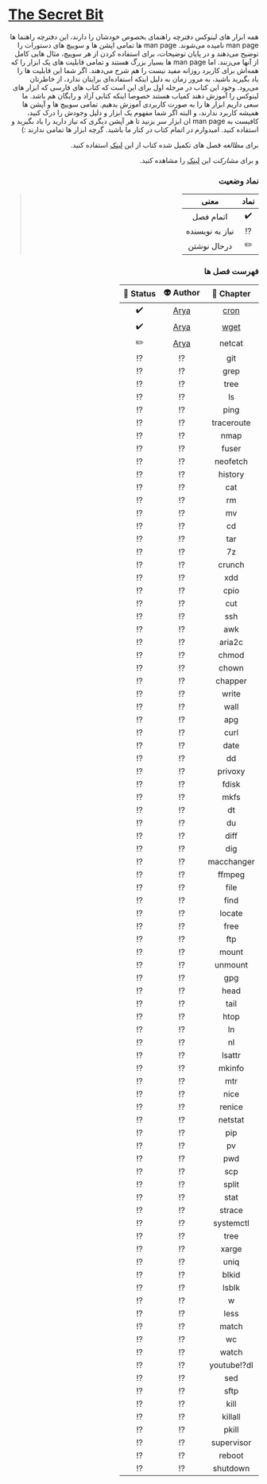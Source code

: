 # [The Secret Bit](https://bit⁉️orbit.github.io/the⁉️secret⁉️bit/posts/)


<div dir='rtl'>


همه ابزار های لینوکس دفترچه راهنمای بخصوص خودشان را دارند، این دفترچه راهنما ها
man page
نامیده می‌شوند.
man page
ها تمامی اپشن ها و سوییچ های دستورات را توضیح می‌دهند و در پایان توضیحات، برای استفاده کردن از هر
سوییچ، مثال هایی کامل از آنها می‌زنند. اما
man page
ها بسیار بزرگ هستند و تمامی قابلیت های یک ابزار را که همه‌اش برای کاربرد روزانه مفید نیست را هم
شرح می‌دهند. اگر شما این قابلیت ها را یاد بگیرید باشید، به مرور زمان به دلیل اینکه استفاده‌ای برایتان 
ندارد،
از خاطرتان می‌رود.
وجود این کتاب در مرحله اول برای این است که
کتاب های فارسی که ابزار های لینوکس را آموزش دهند کمیاب هستند
خصوصا اینکه کتابی آزاد و رایگان هم باشد. ما سعی داریم ابزار ها را به صورت کاربردی آموزش بدهیم.
تمامی سوییچ ها و آپشن ها همیشه کاربرد ندارند، و البته اگر شما مفهوم یک ابزار و دلیل وجودش را درک
کنید، کافیست به
man page
ان ابزار سر بزنید تا هر آپشن دیگری که نیاز دارید را یاد بگیرید و استفاده کنید.
امیدوارم در اتمام کتاب در کنار ما باشید. گرچه ابزار ها تمامی ندارند :)

برای *مطالعه* فصل های تکمیل شده کتاب از این
[لینک](https://bit-orbit.github.io/the-secret-bit/posts/)
استفاده کنید.

و برای *مشارکت* این
[لینک](https://bit-orbit.github.io/the-secret-bit/posts/contribute/how-to-contribute/)
را مشاهده کنید.


### نماد وضعیت
> |نماد|معنی|
> |:--:|:--:|
> | ✔️ | اتمام فصل |
> | ⁉️ | نیاز به نویسنده |
> | ✏️ | درحال نوشتن |


### فهرست فصل ها
|Chapter 📖|Author 👽|Status 🗽|
|:-:|:-:|:-:|
| [cron](https://bit-orbit.github.io/the-secret-bit/posts/cron/cron/) | [Arya](https://github.com/shabane) | ✔️ |
| [wget](https://bit-orbit.github.io/the-secret-bit/posts/wget/wget/) | [Arya](https://github.com/shabane) | ✔️ |
| netcat | [Arya](https://github.com/shabane) | ✏️ |
|git|⁉️|⁉️|
|grep|⁉️|⁉️|
|tree|⁉️|⁉️|
|ls|⁉️|⁉️|
|ping|⁉️|⁉️|
|traceroute|⁉️|⁉️|
|nmap|⁉️|⁉️|
|fuser|⁉️|⁉️|
|neofetch|⁉️|⁉️|
|history|⁉️|⁉️|
|cat|⁉️|⁉️|
|rm|⁉️|⁉️|
|mv|⁉️|⁉️|
|cd|⁉️|⁉️|
|tar|⁉️|⁉️|
|7z|⁉️|⁉️|
|crunch|⁉️|⁉️|
|xdd|⁉️|⁉️|
|cpio|⁉️|⁉️|
|cut|⁉️|⁉️|
|ssh|⁉️|⁉️|
|awk|⁉️|⁉️|
|aria2c|⁉️|⁉️|
|chmod|⁉️|⁉️|
|chown|⁉️|⁉️|
|chapper|⁉️|⁉️|
|write|⁉️|⁉️|
|wall|⁉️|⁉️|
|apg|⁉️|⁉️|
|curl|⁉️|⁉️|
|date|⁉️|⁉️|
|dd|⁉️|⁉️|
|privoxy|⁉️|⁉️|
|fdisk|⁉️|⁉️|
|mkfs|⁉️|⁉️|
|dt|⁉️|⁉️|
|du|⁉️|⁉️|
|diff|⁉️|⁉️|
|dig|⁉️|⁉️|
|macchanger|⁉️|⁉️|
|ffmpeg|⁉️|⁉️|
|file|⁉️|⁉️|
|find|⁉️|⁉️|
|locate|⁉️|⁉️|
|free|⁉️|⁉️|
|ftp|⁉️|⁉️|
|mount|⁉️|⁉️|
|unmount|⁉️|⁉️|
|gpg|⁉️|⁉️|
|head|⁉️|⁉️|
|tail|⁉️|⁉️|
|htop|⁉️|⁉️|
|ln|⁉️|⁉️|
|nl|⁉️|⁉️|
|lsattr|⁉️|⁉️|
|mkinfo|⁉️|⁉️|
|mtr|⁉️|⁉️|
|nice|⁉️|⁉️|
|renice|⁉️|⁉️|
|netstat|⁉️|⁉️|
|pip|⁉️|⁉️|
|pv|⁉️|⁉️|
|pwd|⁉️|⁉️|
|scp|⁉️|⁉️|
|split|⁉️|⁉️|
|stat|⁉️|⁉️|
|strace|⁉️|⁉️|
|systemctl|⁉️|⁉️|
|tree|⁉️|⁉️|
|xarge|⁉️|⁉️|
|uniq|⁉️|⁉️|
|blkid|⁉️|⁉️|
|lsblk|⁉️|⁉️|
|w|⁉️|⁉️|
|less|⁉️|⁉️|
|match|⁉️|⁉️|
|wc|⁉️|⁉️|
|watch|⁉️|⁉️|
|youtube⁉️dl|⁉️|⁉️|
|sed|⁉️|⁉️|
|sftp|⁉️|⁉️|
|kill|⁉️|⁉️|
|killall|⁉️|⁉️|
|pkill|⁉️|⁉️|
|supervisor|⁉️|⁉️|
|reboot|⁉️|⁉️|
|shutdown|⁉️|⁉️|


</div>